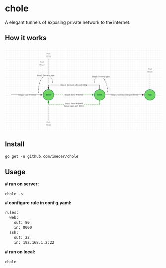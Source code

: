 # chole
A elegant tunnels of exposing private network to the internet.

## How it works

![](howto.png)

## Install

`go get -u github.com/imeoer/chole`

## Usage

**# run on server:**

`chole -s`

**# configure rule in config.yaml:**

```
rules:
  web:
    out: 80
    in: 8000
  ssh:
    out: 22
    in: 192.168.1.2:22
```

**# run on local:**

`chole`